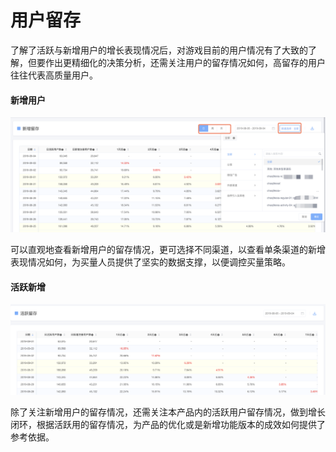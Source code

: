 # 用户留存

了解了活跃与新增用户的增长表现情况后，对游戏目前的用户情况有了大致的了解，但要作出更精细化的决策分析，还需关注用户的留存情况如何，高留存的用户往往代表高质量用户。

#### 新增用户

![](../../.gitbook/assets/image%20%285%29.png)

可以直观地查看新增用户的留存情况，更可选择不同渠道，以查看单条渠道的新增表现情况如何，为买量人员提供了坚实的数据支撑，以便调控买量策略。

#### 活跃新增

![](../../.gitbook/assets/image%20%288%29.png)

除了关注新增用户的留存情况，还需关注本产品内的活跃用户留存情况，做到增长闭环，根据活跃用的留存情况，为产品的优化或是新增功能版本的成效如何提供了参考依据。



